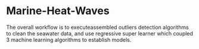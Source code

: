 # Marine-Heat-Waves

The overall workflow is to executeassembled outliers detection algorithms to clean the seawater data, and use regressive super learner which coupled 3 machine learning algorithms to establish models.
